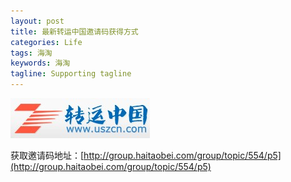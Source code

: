 ```yaml
---
layout: post
title: 最新转运中国邀请码获得方式
categories: Life
tags: 海淘 
keywords: 海淘
tagline: Supporting tagline
---
```

<img src="/assets/pictures/Life/2015-4-12_BoxCn_ZYZG.jpg">

获取邀请码地址：[http://group.haitaobei.com/group/topic/554/p5](http://group.haitaobei.com/group/topic/554/p5)